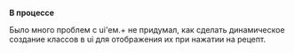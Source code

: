 <b> В процессе </b>

Было много проблем с ui'ем.+ не придумал, как сделать динамическое создание классов в ui для отображения их при нажатии на рецепт.
